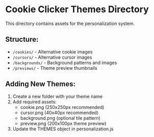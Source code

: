# Cookie Clicker Themes Directory

This directory contains assets for the personalization system.

## Structure:
- `/cookies/` - Alternative cookie images
- `/cursors/` - Alternative cursor images
- `/backgrounds/` - Background patterns and images
- `/previews/` - Theme preview thumbnails

## Adding New Themes:
1. Create a new folder with your theme name
2. Add required assets:
   - cookie.png (250x250px recommended)
   - cursor.png (40x40px recommended)
   - background.png (optional tile pattern)
   - preview.png (200x100px theme preview)
3. Update the THEMES object in personalization.js
